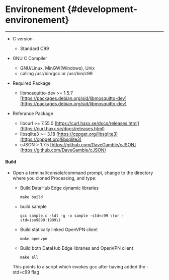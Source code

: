 # Environement {#development-environement}

---

* C version
  * Standard C99
* GNU C Compiler

  * GNU/Linux, MinGW\(Windows\), Unix
  * calling /usr/bin/gcc or /usr/bin/c99

* Required Package
  * libmosquitto-dev >= 1.5.7  [https://packages.debian.org/sid/libmosquitto-dev](https://packages.debian.org/sid/libmosquitto-dev)

* Referance Package
  * libcurl >= 7.55.0 [https://curl.haxx.se/docs/releases.html](https://curl.haxx.se/docs/releases.html)
  * libsqlite3 >= 3.18 [https://cppget.org/libsqlite3](https://cppget.org/libsqlite3)
  * cJSON > 1.7.5 [https://github.com/DaveGamble/cJSON](https://github.com/DaveGamble/cJSON)

#### Build 

* Open a terminal/console/command prompt, change to the directory where you cloned Processing, and type:

	* Build DataHub Edge dynamic libraries
	  ```
	  make build
	  ```
	* build sample
	  ```
	  gcc sample.c -ldl -g -o sample -std=c99 \(or -std=iso9899:1999\)
	  ```
	* Build statically linked OpenVPN client
		```
	  make openvpn
	  ```
	* Build both DataHub Edge libraries and OpenVPN client
		```
	  make all
	  ```
	
  This points to a script which invokes gcc after having added the -std=c99 flag





